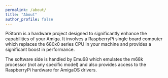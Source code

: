 ```yaml
---
permalink: /about/
title: "About"
author_profile: false
---
```


PiStorm is a hardware project designed to significantly enhance the capabilities of your Amiga.
It involves a RaspberryPi single board computer which replaces the
680x0 series CPU in your machine and provides a significant boost in performance.

The software side is handled by Emu68 which emulates the m68k processor (not any
specific model) and also provides access to the RaspberryPi hardware for AmigaOS drivers.
